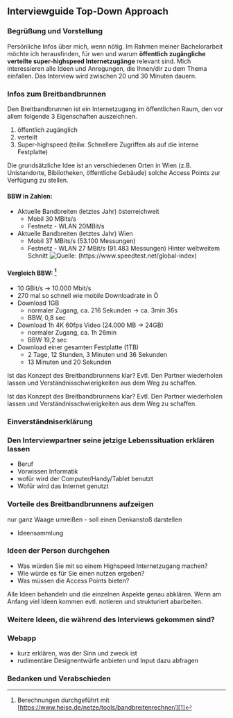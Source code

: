  <!--- Ulysses mit Github2 format exportieren -->
## Interviewguide Top-Down Approach

### Begrüßung und Vorstellung
Persönliche Infos über mich, wenn nötig.
Im Rahmen meiner Bachelorarbeit möchte ich herausfinden, für wen und warum **öffentlich zugängliche verteilte super-highspeed Internetzugänge** relevant sind. Mich interessieren alle Ideen und Anregungen, die Ihnen/dir zu dem Thema einfallen.
Das Interview wird zwischen 20 und 30 Minuten dauern.

### Infos zum Breitbandbrunnen
Den Breitbandbrunnen ist ein Internetzugang im öffentlichen Raum, den vor allem folgende 3 Eigenschaften auszeichnen.
1. öffentlich zugänglich
2. verteilt 
3. Super-highspeed (teilw. Schnellere Zugriffen als auf die interne Festplatte)

Die grundsätzliche Idee ist an verschiedenen Orten in Wien (z.B. Unistandorte, Bibliotheken, öffentliche Gebäude) solche Access Points zur Verfügung zu stellen. 

#### BBW in Zahlen:
- Aktuelle Bandbreiten (letztes Jahr) österreichweit
	- Mobil 30 MBits/s
	- Festnetz - WLAN 20MBit/s
- Aktuelle Bandbreiten (letztes Jahr) Wien
	- Mobil 37 MBits/s (53.100 Messungen)
	- Festnetz - WLAN 27 MBit/s (91.483 Messungen)
Hinter weltweitem Schnitt
![Quelle: (https://www.speedtest.net/global-index)][image-1]

#### Vergleich BBW: [^1]
- 10 GBit/s -\> 10.000 Mbit/s
- 270 mal so schnell wie mobile Downloadrate in Ö
- Download 1GB
	- normaler Zugang, ca. 216 Sekunden -\> ca. 3min 36s
	- BBW,  0,8 sec 
- Download 1h 4K 60fps Video (24.000 MB -\> 24GB)
	- normaler Zugang, ca. 1h 26min
	- BBW 19,2 sec
- Download einer gesamten Festplatte (1TB)
	- 2 Tage, 12 Stunden, 3 Minuten und 36 Sekunden
	- 13 Minuten und 20 Sekunden

Ist das Konzept des Breitbandbrunnens klar? Evtl. Den Partner wiederholen lassen und Verständnisschwierigkeiten aus dem Weg zu schaffen.


Ist das Konzept des Breitbandbrunnens klar? Evtl. Den Partner wiederholen lassen und Verständnisschwierigkeiten aus dem Weg zu schaffen.

### Einverständniserklärung

### Den Interviewpartner seine jetzige Lebenssituation erklären lassen
- Beruf
- Vorwissen Informatik
- wofür wird der Computer/Handy/Tablet benutzt
- Wofür wird das Internet genutzt

### Vorteile des Breitbandbrunnens aufzeigen
nur ganz Waage umreißen - soll einen Denkanstoß darstellen
- Ideensammlung

### Ideen der Person durchgehen
- Was würden Sie mit so einem Highspeed Internetzugang machen?
- Wie würde es für Sie einen nutzen ergeben?
- Was müssen die Access Points bieten?

Alle Ideen behandeln und die einzelnen Aspekte genau abklären.
Wenn am Anfang viel Ideen kommen evtl. notieren und strukturiert abarbeiten.

### Weitere Ideen, die während des Interviews gekommen sind?

### Webapp
- kurz erklären, was der Sinn und zweck ist
- rudimentäre Designentwürfe anbieten und Input dazu abfragen

### Bedanken und Verabschieden

[^1]:	Berechnungen durchgeführt mit [https://www.heise.de/netze/tools/bandbreitenrechner/][1]

[1]:	https://www.heise.de/netze/tools/bandbreitenrechner/

[image-1]:	file:///.file/id=6571367.21461366